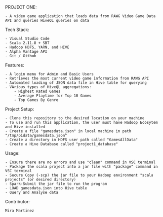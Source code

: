 PROJECT ONE:
    
    - A video game application that loads data from RAWG Video Game Data 
    API and queries HiveQL queries on data

Tech Stack: 


    - Visual Studio Code
    - Scala 2.11.8 + SBT
    - Hadoop HDFS, YARN, and HIVE
    - Alpha Vantage API
    - Git / Github

Features:


    - A login menu for Admin and Basic Users
    - Retrieves the most current video game information from RAWG API
    - Automated loading of JSON data file in Hive table for querying
    - VArious types of HiveQL aggregations:
        - Highest Rated Games
        - Average Playtime for Top 10 Games
        - Top Games By Genre


Project Setup:


    - Clone this repository to the desired location on your machine
    - To use and run this application, the user must have Hadoop Ecosytem and Hive installed
    - Create a file "gamesdata.json" in local machine in path "/tmp/p1data/gamesdata.json"
    - Create a directory in HDFS user path called "GamesAllData"
    - Create a Hive Database called "project1_database"

Usage:


    - Ensure there are no errors and use "clean" command in VSC terminal 
    - Package the scala project into a jar file with "package" command in VSC terminal
    - Secure Copy (-scp) the jar file to your Hadoop environment "scala projects" (or desired directory)
    - Spark-Submit the jar file to run the program
    - LOAD gamesdata.json into Hive table 
    - Query and Analyse data

Contributor:


    Mira Martinez

